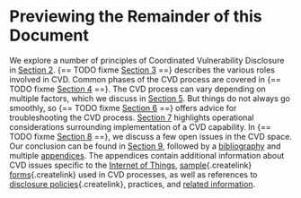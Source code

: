 # Previewing the Remainder of this Document 

We explore a number of principles of Coordinated Vulnerability
Disclosure in [Section
2](2.-Principles-of-Coordinated-Vulnerability-Disclosure_47677450.md).
{== TODO fixme [Section 3](3.-Roles-in-CVD_47677459.md) ==} describes the various roles
involved in CVD. Common phases of the CVD process are covered in
{== TODO fixme [Section 4](4.-Phases-of-CVD_47677466.md) ==}. The CVD process can vary
depending on multiple factors, which we discuss in [Section
5](5.-Process-Variation-Points_47677473.md). But things do not always
go smoothly, so {== TODO fixme [Section 6](6.-Troubleshooting-CVD_47677482.md) ==} offers
advice for troubleshooting the CVD process. [Section
7](7.-Operational-Considerations_47677492.md) highlights operational
considerations surrounding implementation of a CVD capability. In
{== TODO fixme [Section 8](8.-Open-Problems-in-CVD_47677496.md) ==}, we discuss a few
open issues in the CVD space. Our conclusion can be found in [Section
9](9.-Conclusion_47677499.md), followed by a
[bibliography](Bibliography_47677529.md) and multiple
[appendices](Appendices_49414192.md). The appendices contain
additional information about CVD issues specific to the [Internet of
Things](Appendix-A---On-the-Internet-of-Things-and-Vulnerability-Analysis_47677518.md),
[sample](/confluence/pages/createpage.action?spaceKey=CVD&title=Appendix+C+%E2%80%93+Sample+Vulnerability+Report+Form&linkCreation=true&fromPageId=47677449){.createlink}
[forms](/confluence/pages/createpage.action?spaceKey=CVD&title=Appendix+D+%E2%80%93+Sample+Vulnerability+Disclosure+Document&linkCreation=true&fromPageId=47677449){.createlink}
used in CVD processes, as well as references to [disclosure
policies](/confluence/pages/createpage.action?spaceKey=CVD&title=Appendix+E+%E2%80%93+Disclosure+Policy+Templates&linkCreation=true&fromPageId=47677449){.createlink},
practices, and [related
information](Appendix-B---Traffic-Light-Protocol_47677521.md).






